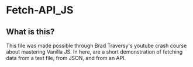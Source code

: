 # Fetch-API_JS
## **What is this?**
This file was made possible through Brad Traversy's youtube crash course about mastering Vanilla JS. 
In here, are a short demonstration of fetching data from a text file, from JSON, and from an API.
